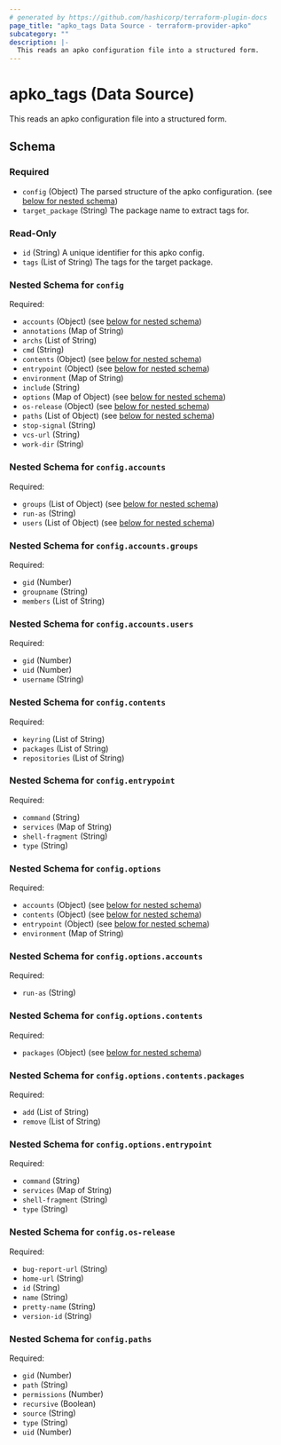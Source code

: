 ```yaml
---
# generated by https://github.com/hashicorp/terraform-plugin-docs
page_title: "apko_tags Data Source - terraform-provider-apko"
subcategory: ""
description: |-
  This reads an apko configuration file into a structured form.
---
```


# apko_tags (Data Source)

This reads an apko configuration file into a structured form.



<!-- schema generated by tfplugindocs -->
## Schema

### Required

- `config` (Object) The parsed structure of the apko configuration. (see [below for nested schema](#nestedatt--config))
- `target_package` (String) The package name to extract tags for.

### Read-Only

- `id` (String) A unique identifier for this apko config.
- `tags` (List of String) The tags for the target package.

<a id="nestedatt--config"></a>
### Nested Schema for `config`

Required:

- `accounts` (Object) (see [below for nested schema](#nestedobjatt--config--accounts))
- `annotations` (Map of String)
- `archs` (List of String)
- `cmd` (String)
- `contents` (Object) (see [below for nested schema](#nestedobjatt--config--contents))
- `entrypoint` (Object) (see [below for nested schema](#nestedobjatt--config--entrypoint))
- `environment` (Map of String)
- `include` (String)
- `options` (Map of Object) (see [below for nested schema](#nestedobjatt--config--options))
- `os-release` (Object) (see [below for nested schema](#nestedobjatt--config--os-release))
- `paths` (List of Object) (see [below for nested schema](#nestedobjatt--config--paths))
- `stop-signal` (String)
- `vcs-url` (String)
- `work-dir` (String)

<a id="nestedobjatt--config--accounts"></a>
### Nested Schema for `config.accounts`

Required:

- `groups` (List of Object) (see [below for nested schema](#nestedobjatt--config--accounts--groups))
- `run-as` (String)
- `users` (List of Object) (see [below for nested schema](#nestedobjatt--config--accounts--users))

<a id="nestedobjatt--config--accounts--groups"></a>
### Nested Schema for `config.accounts.groups`

Required:

- `gid` (Number)
- `groupname` (String)
- `members` (List of String)


<a id="nestedobjatt--config--accounts--users"></a>
### Nested Schema for `config.accounts.users`

Required:

- `gid` (Number)
- `uid` (Number)
- `username` (String)



<a id="nestedobjatt--config--contents"></a>
### Nested Schema for `config.contents`

Required:

- `keyring` (List of String)
- `packages` (List of String)
- `repositories` (List of String)


<a id="nestedobjatt--config--entrypoint"></a>
### Nested Schema for `config.entrypoint`

Required:

- `command` (String)
- `services` (Map of String)
- `shell-fragment` (String)
- `type` (String)


<a id="nestedobjatt--config--options"></a>
### Nested Schema for `config.options`

Required:

- `accounts` (Object) (see [below for nested schema](#nestedobjatt--config--options--accounts))
- `contents` (Object) (see [below for nested schema](#nestedobjatt--config--options--contents))
- `entrypoint` (Object) (see [below for nested schema](#nestedobjatt--config--options--entrypoint))
- `environment` (Map of String)

<a id="nestedobjatt--config--options--accounts"></a>
### Nested Schema for `config.options.accounts`

Required:

- `run-as` (String)


<a id="nestedobjatt--config--options--contents"></a>
### Nested Schema for `config.options.contents`

Required:

- `packages` (Object) (see [below for nested schema](#nestedobjatt--config--options--contents--packages))

<a id="nestedobjatt--config--options--contents--packages"></a>
### Nested Schema for `config.options.contents.packages`

Required:

- `add` (List of String)
- `remove` (List of String)



<a id="nestedobjatt--config--options--entrypoint"></a>
### Nested Schema for `config.options.entrypoint`

Required:

- `command` (String)
- `services` (Map of String)
- `shell-fragment` (String)
- `type` (String)



<a id="nestedobjatt--config--os-release"></a>
### Nested Schema for `config.os-release`

Required:

- `bug-report-url` (String)
- `home-url` (String)
- `id` (String)
- `name` (String)
- `pretty-name` (String)
- `version-id` (String)


<a id="nestedobjatt--config--paths"></a>
### Nested Schema for `config.paths`

Required:

- `gid` (Number)
- `path` (String)
- `permissions` (Number)
- `recursive` (Boolean)
- `source` (String)
- `type` (String)
- `uid` (Number)


